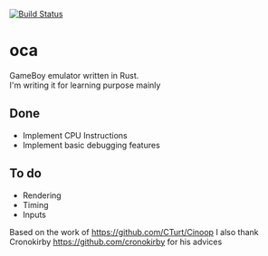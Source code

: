 [![Build Status](https://travis-ci.com/Lisible/oca.svg?branch=master)](https://travis-ci.com/Lisible/oca)

# oca
GameBoy emulator written in Rust.  
I'm writing it for learning purpose mainly

## Done
- Implement CPU Instructions
- Implement basic debugging features
## To do
- Rendering
- Timing
- Inputs

Based on the work of https://github.com/CTurt/Cinoop
I also thank Cronokirby https://github.com/cronokirby for his advices 
